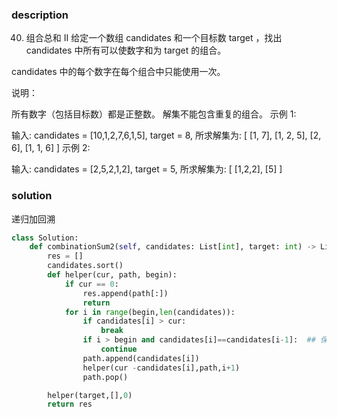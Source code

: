 ### description
40. 组合总和 II
给定一个数组 candidates 和一个目标数 target ，找出 candidates 中所有可以使数字和为 target 的组合。

candidates 中的每个数字在每个组合中只能使用一次。

说明：

所有数字（包括目标数）都是正整数。
解集不能包含重复的组合。 
示例 1:

输入: candidates = [10,1,2,7,6,1,5], target = 8,
所求解集为:
[
  [1, 7],
  [1, 2, 5],
  [2, 6],
  [1, 1, 6]
]
示例 2:

输入: candidates = [2,5,2,1,2], target = 5,
所求解集为:
[
  [1,2,2],
  [5]
]

### solution
递归加回溯
```python
class Solution:
    def combinationSum2(self, candidates: List[int], target: int) -> List[List[int]]:
        res = []
        candidates.sort()
        def helper(cur, path, begin):
            if cur == 0:
                res.append(path[:])
                return 
            for i in range(begin,len(candidates)):
                if candidates[i] > cur:
                    break
                if i > begin and candidates[i]==candidates[i-1]:  ## 保证不会重复解  ，同时 i > begin  保证第一次进入相同数字，会开始
                    continue
                path.append(candidates[i])
                helper(cur -candidates[i],path,i+1)
                path.pop()

        helper(target,[],0)
        return res
```